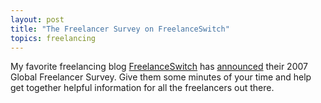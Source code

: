 ```yaml
---
layout: post
title: "The Freelancer Survey on FreelanceSwitch"
topics: freelancing
---
```

My favorite freelancing blog <a href="http://www.freelanceswitch.com/">FreelanceSwitch</a> has <a href="http://freelanceswitch.com/general/freelancers-unite-the-2007-global-freelancer-survey-is-here/">announced</a> their 2007 Global Freelancer Survey. Give them some minutes of your time and help get together helpful information for all the freelancers out there.